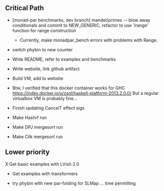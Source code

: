 
Critical Path
-------------

 * [monad-par benchmarks, dev branch] mandel/primes -- blow away
   conditionals and commit to NEW_GENERIC, refactor to use 'irange'
   function for range construction
   * Currently, make monadpar_bench errors with problems with Range.
      
 * switch phybin to new counter
 
 * Write README, refer to examples and benchmarks
 * Write website, link github artifact
 * Build VM, add to website
  * Btw, I verified that this docker container works for GHC
    https://index.docker.io/u/zsol/haskell-platform-2013.2.0.0/
    But a regular virtualbox VM is probably fine...
     

 * Finish updating CancelT effect sigs

 * Make Hashrf run 
 * Make DPJ mergesort run
 * Make Cilk mergesort run

Lower priority
--------------

 X Get basic examples with LVish 2.0 
 * Get examples with transformers 

 * try phybin with new par-folding for SLMap ... time permitting




